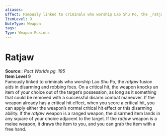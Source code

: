 ```yaml
---
aliases: 
Effect: Famously linked to criminals who worship Lao Shu Po, the _ratjaw_ fusion aids in disarming and robbing foes. On a critical hit, the weapon knocks an item of your choice out of the target’s possession, as long as it something that could be removed with a successful disarm combat maneuver. If the weapon already has a critical hit effect, when you score a critical hit, you can apply either the weapon’s normal critical hit effect or this disarming ability. If the _ratjaw_ weapon is a ranged weapon, the disarmed item lands in any square of your choice adjacent to the target. If the _ratjaw_ weapon is a melee weapon, it draws the item to you, and you can grab the item with a free hand.
ItemLevel: 9
NoteType: Weapon
tags: 
Type: Weapon Fusions
---
```


# Ratjaw

**Source**:: _Pact Worlds pg. 195_  
**Item Level** 9  
Famously linked to criminals who worship Lao Shu Po, the _ratjaw_ fusion aids in disarming and robbing foes. On a critical hit, the weapon knocks an item of your choice out of the target’s possession, as long as it something that could be removed with a successful disarm combat maneuver. If the weapon already has a critical hit effect, when you score a critical hit, you can apply either the weapon’s normal critical hit effect or this disarming ability. If the _ratjaw_ weapon is a ranged weapon, the disarmed item lands in any square of your choice adjacent to the target. If the _ratjaw_ weapon is a melee weapon, it draws the item to you, and you can grab the item with a free hand.
